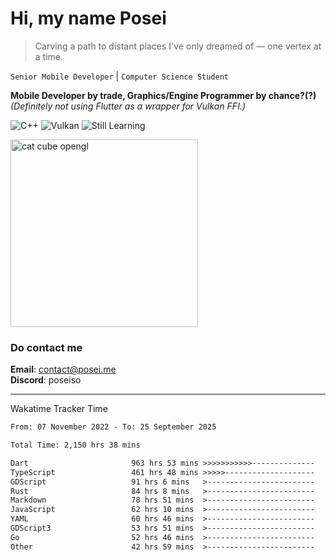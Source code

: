 # Hi, my name Posei

> Carving a path to distant places I've only dreamed of — one vertex at a time.

`Senior Mobile Developer` | `Computer Science Student`  

**Mobile Developer by trade, Graphics/Engine Programmer by chance?(?)**  
_(Definitely not using Flutter as a wrapper for Vulkan FFI.)_

![C++](https://img.shields.io/badge/C++-00599C?style=flat&logo=c%2B%2B&logoColor=white)
![Vulkan](https://img.shields.io/badge/Vulkan-AC162C?style=flat&logo=vulkan&logoColor=white)
![Still Learning](https://img.shields.io/badge/Still%20Learning-FFCC00?style=flat&logoColor=white)

  <img src="https://github.com/user-attachments/assets/54c92bc8-af3e-4bf1-b442-e889f1c01633" width="300" alt="cat cube opengl" />

### Do contact me

**Email**: [contact@posei.me](mailto:contact@posei.me)  
**Discord**: poseiso

---

Wakatime Tracker Time

<!--START_SECTION:waka-->

```txt
From: 07 November 2022 - To: 25 September 2025

Total Time: 2,150 hrs 38 mins

Dart                       963 hrs 53 mins >>>>>>>>>>>--------------   44.82 %
TypeScript                 461 hrs 48 mins >>>>>--------------------   21.48 %
GDScript                   91 hrs 6 mins   >------------------------   04.24 %
Rust                       84 hrs 8 mins   >------------------------   03.91 %
Markdown                   78 hrs 51 mins  >------------------------   03.67 %
JavaScript                 62 hrs 10 mins  >------------------------   02.89 %
YAML                       60 hrs 46 mins  >------------------------   02.83 %
GDScript3                  53 hrs 51 mins  >------------------------   02.50 %
Go                         52 hrs 46 mins  >------------------------   02.45 %
Other                      42 hrs 59 mins  >------------------------   02.00 %
```

<!--END_SECTION:waka-->

